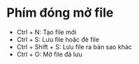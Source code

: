 # Phím đóng mở file
- Ctrl + N: Tạo file mới
- Ctrl + S: Lưu file hoặc đè file
- Ctrl + Shift + S: Lưu file ra bản sao khác
- Ctrl + O: Mở file đã lưu